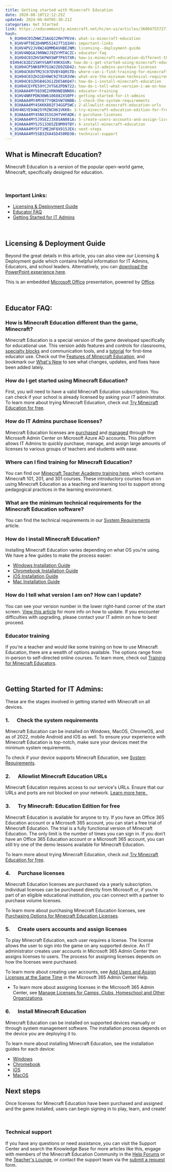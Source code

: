 ```yaml
---
title: Getting started with Minecraft Education
date: 2020-08-10T12:12:25Z
updated: 2024-06-04T05:30:21Z
categories: Get Started
link: https://educommunity.minecraft.net/hc/en-us/articles/360047557271-Getting-started-with-Minecraft-Education
hash:
  h_01H94C03ZHWCZSAGQJ2RH7PEV4: what-is-minecraft-education
  h_01HV4PT0E2D4NM552427T1Q1HV: important-links
  h_01HV4PV2JV8W24QMMDAVHBEJNM: licensing--deployment-guide
  h_01HV4NQGAJ9RNWJJ9ZVYMTACZC: educator-faq
  h_01H94C03ZHVSKPWXSWP7P65TXR: how-is-minecraft-education-different-than-the-game-minecraft
  01H94C62DZ15WYVSAM749KXGVR: how-do-i-get-started-using-minecraft-education
  h_01H94CP5NK8FM7G1WJZ69ZGD42: how-do-it-admins-purchase-licenses
  h_01H94CK0VTM23C07DVBY4QRSTD: where-can-i-find-training-for-minecraft-education
  h_01H94C03ZH31EH9WC9Z781R3VW: what-are-the-minimum-technical-requirements-for-the-minecraft-education-software
  h_01H94C03ZHSB4G3G1ZDE5AKQ47: how-do-i-install-minecraft-education
  h_01H94CEYPE59YCJVTG62PDN722: how-do-i-tell-what-version-i-am-on-how-can-i-update
  h_01HAAA4MY5659E2XRN9NEQNN0X: educator-training
  h_01HV4NRFPDN30W6106882XS0PF: getting-started-for-it-admins
  h_01HAAA4MY4MY877YQKDVW78NBB: 1-check-the-system-requirements
  h_01HAAA4MY4SKKK802F34GGP5WC: 2-allowlist-minecraft-education-urls
  01HV4NSYE94W25YRZNCH61VKK0: 3-try-minecraft-education-edition-for-free
  h_01HAAA4MY45NX3S5G3H7VHFADK: 4-purchase-licenses
  h_01HAAA4MY5J95EZJ3X8SAN081A: 5-create-users-accounts-and-assign-licenses
  h_01HAAA4MY5J513365ZE0M99TBY: 6-install-minecraft-education
  h_01HAAA4MY5FT1ME2HF8X915JEX: next-steps
  h_01HAAA4MY5SB3ZXA4SD450RD38: technical-support
---
```


## What is Minecraft Education?

Minecraft Education is a version of the popular open-world game, Minecraft, specifically designed for education. 

 

### Important Links:

- [Licensing & Deployment Guide](#important-links)
- [Educator FAQ](#educator-faq)
- [Getting Started for IT Admins](#getting-started-for-it-admins)

 

## Licensing & Deployment Guide

Beyond the great details in this article, you can also view our Licensing & Deployment guide which contains helpful information for IT Admins, Educators, and school leaders. Alternatively, you can [download the PowerPoint experience here](https://education.minecraft.net/content/dam/education-edition/resources/presentations/MinecraftEDU_LicensingGuide_Interactive_V3.pptx). 

This is an embedded [Microsoft Office](https://office.com/) presentation, powered by [Office](https://office.com/webapps).

 

## Educator FAQ:

### How is Minecraft Education different than the game, Minecraft?

Minecraft Education is a special version of the game developed specifically for educational use. This version adds features and controls for classrooms, [specialty blocks](../Teaching-With-Minecraft/Specialty-Blocks-Allow-Deny-Border-Structure.md) and communication tools, and a [tutorial](./Learn-to-play-Minecraft-Education.md) for first-time educator use. Check out the [Features of Minecraft Education](../Game-Features/Features-of-Minecraft-Education.md), and bookmark our [What's New](https://educommunity.minecraft.net/hc/en-us/categories/360003907132) to see what changes, updates, and fixes have been added lately.  
  

### How do I get started using Minecraft Education?

First, you will need to have a valid Minecraft Education subscription. You can check if your school is already licensed by asking your IT administrator. To learn more about trying Minecraft Education, check out [Try Minecraft Education for free](./Try-Minecraft-Education-for-free.md).  
  

### How do IT Admins purchase licenses?

Minecraft Education licenses are [purchased](../Purchase-Licenses/Purchasing-Options-for-Minecraft-Education-Licenses.md) and [managed](../Administration-and-License-Management/Manage-Licenses-in-the-Admin-Center.md) through the Microsoft Admin Center on Microsoft Azure AD accounts. This platform allows IT Admins to quickly purchase, manage, and assign large amounts of licenses to various groups of teachers and students with ease.   
  

### Where can I find training for Minecraft Education?

You can find our [Minecraft Teacher Academy training here](https://learn.microsoft.com/en-us/training/paths/minecraft-teacher-academy/), which contains Minecraft 101, 201, and 301 courses. These introductory courses focus on using Minecraft Education as a teaching and learning tool to support strong pedagogical practices in the learning environment.  
  

### What are the minimum technical requirements for the Minecraft Education software?

You can find the technical requirements in our [System Requirements](./System-Requirements.md) article.   
  

### How do I install Minecraft Education?

Installing Minecraft Education varies depending on what OS you're using. We have a few guides to make the process easier:

- [Windows Installation Guide](../Installation/Windows-Installation-Guide.md)
- [Chromebook Installation Guide](../Installation/Chromebook-Installation-Guide.md)
- [iOS Installation Guide](../Installation/iOS-Installation-Guide.md)
- [Mac Installation Guide](../Installation/Mac-Installation-Guide.md)  
    

### How do I tell what version I am on? How can I update?

You can see your version number in the lower right-hand corner of the start screen. [View this article](../Installation/Update-to-a-New-Version-of-Minecraft-Education.md) for more info on how to update. If you encounter difficulties with upgrading, please contact your IT admin on how to best proceed.   
  

### Educator training

If you’re a teacher and would like some training on how to use Minecraft Education, there are a wealth of options available. The options range from in-person to self-directed online courses. To learn more, check out [Training for Minecraft Educators](https://aka.ms/meetraining).

 

## Getting Started for IT Admins:

These are the stages involved in getting started with Minecraft on all devices.

### 1.      Check the system requirements

Minecraft Education can be installed on Windows, MacOS, ChromeOS, and as of 2022, mobile Android and iOS as well. To ensure your experience with Minecraft Education is top-notch, make sure your devices meet the minimum system requirements.

To check if your device supports Minecraft Education, see [System Requirements](https://aka.ms/MEESystemRequirements).  
  

### 2.      Allowlist Minecraft Education URLs

Minecraft Education requires access to our service's URLs. Ensure that our URLs and ports are not blocked on your network. [Learn more here. ](https://aka.ms/MEEITAdminGuide)  
  

### 3.      Try Minecraft: Education Edition for free

Minecraft Education is available for anyone to try. If you have an Office 365 Education account or a Microsoft 365 account, you can start a free trial of Minecraft Education. The trial is a fully functional version of Minecraft Education. The only limit is the number of times you can sign in. If you don’t have an Office 365 Education account or a Microsoft 365 account, you can still try one of the demo lessons available for Minecraft Education.

To learn more about trying Minecraft Education, check out [Try Minecraft Education for free](./Try-Minecraft-Education-for-free.md).  
  

### 4.      Purchase licenses

Minecraft Education licenses are purchased via a yearly subscription. Individual licenses can be purchased directly from Microsoft or, if you’re part of an eligible educational institution, you can connect with a partner to purchase volume licenses.

To learn more about purchasing Minecraft Education licenses, see [Purchasing Options for Minecraft Education Licenses](../Purchase-Licenses/Purchasing-Options-for-Minecraft-Education-Licenses.md).  
  

### 5.      Create users accounts and assign licenses

To play Minecraft Education, each user requires a license. The license allows the user to sign into the game on any supported device. An IT administrator creates user accounts in Microsoft 365 Admin Center then assigns licenses to users. The process for assigning licenses depends on how the licenses were purchased.

To learn more about creating user accounts, see [Add Users and Assign Licenses at the Same Time](https://docs.microsoft.com/en-us/microsoft-365/admin/add-users/add-users?view=o365-worldwide) in the Microsoft 365 Admin Center Help.

- To learn more about assigning licenses in the Microsoft 365 Admin Center, see [Manage Licenses for Camps, Clubs, Homeschool and Other Organizations](../Administration-and-License-Management/Manage-Licenses-for-Camps-Clubs-Homeschool-and-Other-Organizations.md).  
    

### 6.      Install Minecraft Education

Minecraft Education can be installed on supported devices manually or through system management software. The installation process depends on the device you are deploying it to.

To learn more about installing Minecraft Education, see the installation guides for each device:

- [Windows](../Installation/Windows-Installation-Guide.md)
- [Chromebook](../Installation/Chromebook-Installation-Guide.md)
- [iOS](../Installation/iOS-Installation-Guide.md)
- [MacOS](../Installation/Mac-Installation-Guide.md)

## Next steps

Once licenses for Minecraft Education have been purchased and assigned and the game installed, users can begin signing in to play, learn, and create!

 

### Technical support

If you have any questions or need assistance, you can visit the Support Center and search the Knowledge Base for more articles like this, engage with members of the Minecraft Education Community in the [Help Forums](https://aka.ms/MEECommunityTopics) or the [Teacher's Lounge](https://aka.ms/mcteacherslounge), or contact the support team via the [submit a request](https://aka.ms/MEE_New_Request) form.
